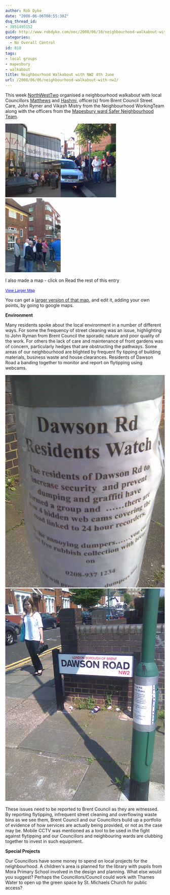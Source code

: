 ```yaml
---
author: Rob Dyke
date: "2008-06-06T08:55:38Z"
dsq_thread_id:
- 3851495152
guid: http://www.robdyke.com/noc/2008/06/10/neighbourhood-walkabout-with-nw2/
categories:
  - No Overall Control
id: 810
tags:
- local groups
- mapesbury
- walkabout
title: Neighbourhood Walkabout with NW2 4th June
url: /2008/06/06/neighbourhood-walkabout-with-nw2/
---
```

This week [NorthWestTwo](http://www.northwesttwo.co.uk/) organised a neighbourhood walkabout with local Councillors [Matthews](http://www.brent.gov.uk/democracy.nsf/66d8b8e642f063d780256a9400404f4e/4b67df26cc9c61a88025716b0035bd95!OpenDocument "Cllr Hayley Matthews") and [Hashmi](http://www.brent.gov.uk/democracy.nsf/66d8b8e642f063d780256a9400404f4e/0dd95166cfaf57068025716b003592bb!OpenDocument "Cllr Sami Hashmi"), officer(s) from Brent Council Street Care, John Rymer and Vikash Mistry from the Neighbourhood WorkingTeam along with the officers from the [Mapesbury ward Safer Neighbourhood Team](http://www.met.police.uk/saferneighbourhoods/boroughs/brent/saferneighbourhoods.htm "Metropolitian Police").

<img src="/pubfiles/2008/06/image041.jpg" alt="Matalan 1" width="175" /><img src="/pubfiles/2008/06/image043.jpg" alt="Neighbourhood Walkabout with NW2" width="175" /><img src="/pubfiles/2008/06/image045.jpg" alt="Library 1" width="175" />

I also made a map - click on Read the rest of this entry

<!--more-->


  
<small><a href="http://maps.google.com/maps/ms?ie=UTF8&hl=en&msa=0&msid=115909927456050710274.00044f2d468d1052a4b09&ll=51.55821,-0.222828&spn=0.004402,0.010021&source=embed" style="color: #0000ff; text-align: left">View Larger Map</a></small>

You can get a [larger version of that map](http://maps.google.com/maps/ms?ie=UTF8&hl=en&msa=0&msid=115909927456050710274.00044f2d468d1052a4b09&ll=51.55825,-0.220606&spn=0.008925,0.018797&z=16 "Googlemaps"), and edit it, adding your own points, by going to google maps.

**Environment**

Many residents spoke about the local environment in a number of different ways. For some the frequency of street cleaning was an issue, highlighting to John Ryman from Brent Council the sporadic nature and poor quality of the work. For others the lack of care and maintenance of front gardens was of concern, particularly hedges that are obstructing the pathways. Some areas of our neighbourhood are blighted by frequent fly tipping of building materials, business waste and house clearances. Residents of Dawson Road a banding together to monitor and report on flytipping using webcams.

 ![Dawson Road Residents Watch](/pubfiles/2008/06/image053.jpg)![Dawson Road Residents Watch](/pubfiles/2008/06/image055.jpg)

These issues need to be reported to Brent Council as they are witnessed. By reporting flytipping, infrequent street cleaning and overflowing waste bins as we see them, Brent Council and our Councillors build up a portfolio of evidence of how services are actually being provided, or not as the case may be. Mobile CCTV was mentioned as a tool to be used in the fight against flytipping and our Councillors and neighbouring wards are clubbing together to invest in such equipment.

**Special Projects**

Our Councillors have some money to spend on local projects for the neighbourhood. A children's area is planned for the library with pupils from Mora Primary School involved in the design and planning. What else would you suggest? Perhaps the Councillors/Council could work with Thames Water to open up the green space by St. Michaels Church for public access?